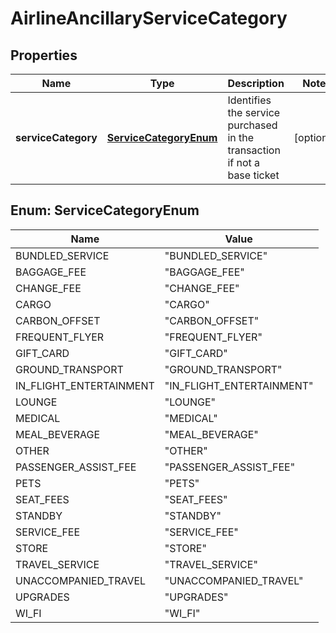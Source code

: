 
# AirlineAncillaryServiceCategory

## Properties
Name | Type | Description | Notes
------------ | ------------- | ------------- | -------------
**serviceCategory** | [**ServiceCategoryEnum**](#ServiceCategoryEnum) | Identifies the service purchased in the transaction if not a base ticket |  [optional]


<a name="ServiceCategoryEnum"></a>
## Enum: ServiceCategoryEnum
Name | Value
---- | -----
BUNDLED_SERVICE | &quot;BUNDLED_SERVICE&quot;
BAGGAGE_FEE | &quot;BAGGAGE_FEE&quot;
CHANGE_FEE | &quot;CHANGE_FEE&quot;
CARGO | &quot;CARGO&quot;
CARBON_OFFSET | &quot;CARBON_OFFSET&quot;
FREQUENT_FLYER | &quot;FREQUENT_FLYER&quot;
GIFT_CARD | &quot;GIFT_CARD&quot;
GROUND_TRANSPORT | &quot;GROUND_TRANSPORT&quot;
IN_FLIGHT_ENTERTAINMENT | &quot;IN_FLIGHT_ENTERTAINMENT&quot;
LOUNGE | &quot;LOUNGE&quot;
MEDICAL | &quot;MEDICAL&quot;
MEAL_BEVERAGE | &quot;MEAL_BEVERAGE&quot;
OTHER | &quot;OTHER&quot;
PASSENGER_ASSIST_FEE | &quot;PASSENGER_ASSIST_FEE&quot;
PETS | &quot;PETS&quot;
SEAT_FEES | &quot;SEAT_FEES&quot;
STANDBY | &quot;STANDBY&quot;
SERVICE_FEE | &quot;SERVICE_FEE&quot;
STORE | &quot;STORE&quot;
TRAVEL_SERVICE | &quot;TRAVEL_SERVICE&quot;
UNACCOMPANIED_TRAVEL | &quot;UNACCOMPANIED_TRAVEL&quot;
UPGRADES | &quot;UPGRADES&quot;
WI_FI | &quot;WI_FI&quot;



